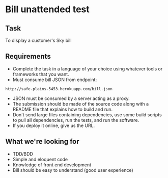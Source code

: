 # Bill unattended test

## Task

To display a customer's Sky bill

## Requirements

* Complete the task in a language of your choice using whatever tools or frameworks that you want.
* Must consume bill JSON from endpoint: 
```
http://safe-plains-5453.herokuapp.com/bill.json
```
* JSON must be consumed by a server acting as a proxy.
* The submission should be made of the source code along with a README file that explains how to build and run.
* Don't send large files containing dependencies, use some build scripts to pull all dependencies, run the tests, and run the software.
* If you deploy it online, give us the URL.

## What we're looking for

* TDD/BDD
* Simple and eloquent code
* Knowledge of front end development
* Bill should be easy to understand (good user experience)





